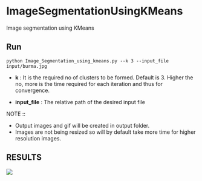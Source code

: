 # ImageSegmentationUsingKMeans

Image segmentation using KMeans

## Run 
`python Image_Segmentation_using_kmeans.py --k 3 --input_file input/burma.jpg`

- **k** : It is the required no of clusters to be formed. Default is 3. Higher the no, more is the time required for each iteration and thus for convergence.

- **input_file** : The relative path of the desired input file

NOTE :: 
- Output images and gif will be created in output folder.
- Images are not being resized so will by default take more time for higher resolution images.

## RESULTS
![](seg.gif)
